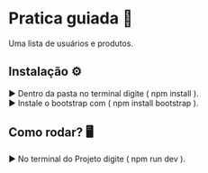 # Pratica guiada 🧾
Uma lista de usuários e produtos.

## Instalação ⚙
▶ Dentro da pasta no terminal digite ( npm install ).<br> 
▶ Instale o bootstrap com ( npm install bootstrap ).
## Como rodar? 🖥
▶ No terminal do Projeto digite ( npm run dev ).
